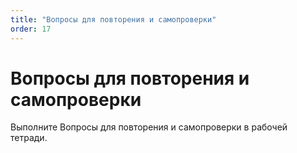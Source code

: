 ```yaml
---
title: "Вопросы для повторения и самопроверки"
order: 17
---
```


# Вопросы для повторения и самопроверки

Выполните Вопросы для повторения и самопроверки в рабочей тетради.